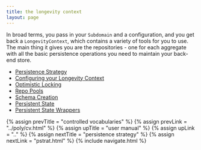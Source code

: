 ```yaml
---
title: the longevity context
layout: page
---
```


In broad terms, you pass in your `Subdomain` and a configuration, and
you get back a `LongevityContext`, which contains a variety of tools
for you to use. The main thing it gives you are the repositories - one
for each aggregate with all the basic persistence operations you need
to maintain your back-end store.

- [Persistence Strategy](pstrat.html)
- [Configuring your Longevity Context](config.html)
- [Optimistic Locking](opt-lock.html)
- [Repo Pools](repo-pools.html)
- [Schema Creation](schema-creation.html)
- [Persistent State](persistent-state.html)
- [Persistent State Wrappers](pstate-wrappers.html)

{% assign prevTitle = "controlled vocabularies" %}
{% assign prevLink = "../poly/cv.html" %}
{% assign upTitle = "user manual" %}
{% assign upLink = ".." %}
{% assign nextTitle = "persistence strategy" %}
{% assign nextLink = "pstrat.html" %}
{% include navigate.html %}

